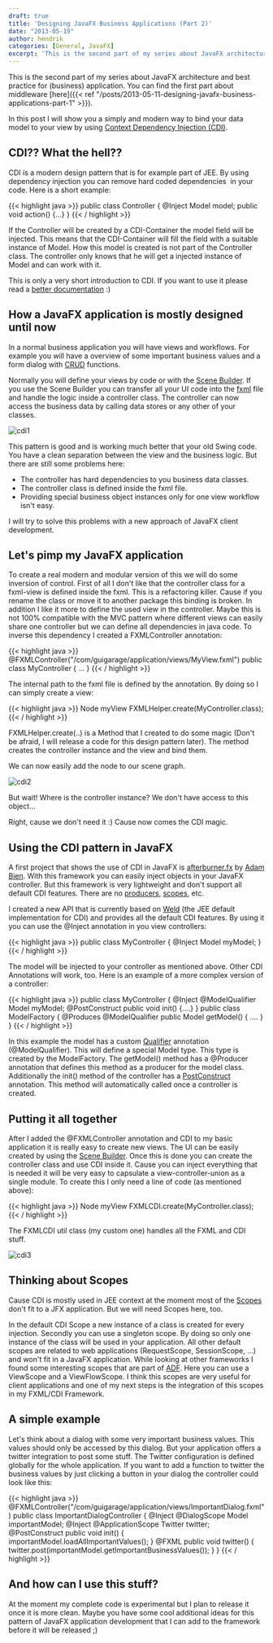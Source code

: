 ```yaml
---
draft: true
title: 'Designing JavaFX Business Applications (Part 2)'
date: "2013-05-19"
author: hendrik
categories: [General, JavaFX]
excerpt: 'This is the second part of my series about JavaFX architecture and best practice for (business) application.'
---
```

This is the second part of my series about JavaFX architecture and best practice for (business) application. You can find the first part about middleware [here]({{< ref "/posts/2013-05-11-designing-javafx-business-applications-part-1" >}}).

In this post I will show you a simply and modern way to bind your data model to your view by using [Context Dependency Injection (CDI)](http://en.wikipedia.org/wiki/Dependency_injection).

## CDI?? What the hell??

CDI is a modern design pattern that is for example part of JEE. By using dependency injection you can remove hard coded dependencies  in your code. Here is a short example:

{{< highlight java >}}
public class Controller {
    @Inject
    Model model;
    public void action() {...}
}
{{< / highlight >}}

If the Controller will be created by a CDI-Container the model field will be injected. This means that the CDI-Container will fill the field with a suitable instance of Model. How this model is created is not part of the Controller class. The controller only knows that he will get a injected instance of Model and can work with it.

This is only a very short introduction to CDI. If you want to use it please read a [better documentation](http://docs.oracle.com/javaee/6/tutorial/doc/giwhl.html) :)

## How a JavaFX application is mostly designed until now

In a normal business application you will have views and workflows. For example you will have a overview of some important business values and a form dialog with [CRUD](http://en.wikipedia.org/wiki/Create,_read,_update_and_delete) functions.

Normally you will define your views by code or with the [Scene Builder](http://docs.oracle.com/javafx/scenebuilder/1/get_started/jsbpub-get_started.htm). If you use the Scene Builder you can transfer all your UI code into the [fxml](http://docs.oracle.com/javafx/2/fxml_get_started/jfxpub-fxml_get_started.htm) file and handle the logic inside a controller class. The controller can now access the business data by calling data stores or any other of your classes.

![cdi1](/posts/guigarage-legacy/cdi1.png)

This pattern is good and is working much better that your old Swing code. You have a clean separation between the view and the business logic. But there are still some problems here:

* The controller has hard dependencies to you business data classes.
* The controller class is defined inside the fxml file.
* Providing special business object instances only for one view workflow isn't easy.

I will try to solve this problems with a new approach of JavaFX client development.

## Let's pimp my JavaFX application

To create a real modern and modular version of this we will do some inversion of control. First of all I don't like that the controller class for a fxml-view is defined inside the fxml. This is a refactoring killer. Cause if you rename the class or move it to another package this binding is broken. In addition I like it more to define the used view in the controller. Maybe this is not 100% compatible with the MVC pattern where different views can easily share one controller but we can define all dependencies in java code. To inverse this dependency I created a FXMLController annotation:

{{< highlight java >}}
@FXMLController("/com/guigarage/application/views/MyView.fxml")
public class MyController {
...
}
{{< / highlight >}}

The internal path to the fxml file is defined by the annotation. By doing so I can simply create a view:

{{< highlight java >}}
Node myView FXMLHelper.create(MyController.class);
{{< / highlight >}}

FXMLHelper.create(..) is a Method that I created to do some magic (Don't be afraid, I will release a code for this design pattern later). The method creates the controller instance and the view and bind them.

We can now easily add the node to our scene graph.

![cdi2](/posts/guigarage-legacy/cdi2.png)

But wait! Where is the controller instance? We don't have access to this object...

Right, cause we don't need it :) Cause now comes the CDI magic.

## Using the CDI pattern in JavaFX

A first project that shows the use of CDI in JavaFX is [afterburner.fx](http://afterburner.adam-bien.com) by [Adam Bien](http://about.adam-bien.com). With this framework you can easily inject objects in your JavaFX controller. But this framework is very lightweight and don't support all default CDI features. There are no [producers](http://docs.oracle.com/javaee/6/tutorial/doc/gkgkv.html#gmgjt), [scopes](http://docs.oracle.com/javaee/6/tutorial/doc/gjbbk.html), etc.

I created a new API that is currently based on [Weld](http://seamframework.org/Weld) (the JEE default implementation for CDI) and provides all the default CDI features. By using it you can use the @Inject annotation in you view controllers:

{{< highlight java >}}
public class MyController {
   @Inject
   Model myModel;
}
{{< / highlight >}}

The model will be injected to your controller as mentioned above. Other CDI Annotations will work, too. Here is an example of a more complex version of a controller:

{{< highlight java >}}
public class MyController {
   @Inject
   @ModelQualifier
   Model myModel;
   @PostConstruct
   public void init() {....}
}
public class ModelFactory {
    @Produces
    @ModelQualifier
    public Model getModel() {
        ....
    }
}
{{< / highlight >}}

In this example the model has a custom [Qualifier](https://blogs.oracle.com/arungupta/entry/totd_161_java_ee_6) annotation (@ModelQualifier). This will define a special Model type. This type is created by the ModelFactory. The getModel() method has a @Producer annotation that defines this method as a producer for the model class. Additionally the init() method of the controller has a [PostConstruct](http://docs.oracle.com/javaee/6/tutorial/doc/gmgkd.html) annotation. This method will automatically called once a controller is created.

## Putting it all together

After I added the @FXMLController annotation and CDI to my basic application it is really easy to create new views. The UI can be easily created by using the [Scene Builder](http://docs.oracle.com/javafx/scenebuilder/1/get_started/jsbpub-get_started.htm). Once this is done you can create the controller class and use CDI inside it. Cause you can inject everything that is needed it will be very easy to capsulate a view-controller-union as a single module. To create this I only need a line of code (as mentioned above):

{{< highlight java >}}
Node myView FXMLCDI.create(MyController.class);
{{< / highlight >}}

The FXMLCDI util class (my custom one) handles all the FXML and CDI stuff.

![cdi3](/posts/guigarage-legacy/cdi3.png)

## Thinking about Scopes

Cause CDI is mostly used in JEE context at the moment most of the [Scopes](http://docs.oracle.com/javaee/6/tutorial/doc/gjbbk.html) don't fit to a JFX application. But we will need Scopes here, too.

In the default CDI Scope a new instance of a class is created for every injection. Secondly you can use a singleton scope. By doing so only one instance of the class will be used in your application. All other default scopes are related to web applications (RequestScope, SessionScope, ...) and won't fit in a JavaFX application. While looking at other frameworks I found some interesting scopes that are part of [ADF](http://www.oracle.com/technetwork/developer-tools/adf/overview/index.html). Here you can use a ViewScope and a ViewFlowScope. I think this scopes are very useful for client applications and one of my next steps is the integration of this scopes in my FXML/CDI Framework.

## A simple example

Let's think about a dialog with some very important business values. This values should only be accessed by this dialog. But your application offers a twitter integration to post some stuff. The Twitter configuration is defined globally for the whole application. If you want to add a function to twitter the business values by just clicking a button in your dialog the controller could look like this:

{{< highlight java >}}
@FXMLController("/com/guigarage/application/views/ImportantDialog.fxml")
public class ImportantDialogController {
   @Inject
   @DialogScope
   Model importantModel;
   @Inject
   @ApplicationScope
   Twitter twitter;
   @PostConstruct
   public void init() {
      importantModel.loadAllImportantValues();
   }
   @FXML
   public void twitter() {
      twitter.post(importantModel.getImportantBusinessValues());
   }
}
{{< / highlight >}}

## And how can I use this stuff?

At the moment my complete code is experimental but I plan to release it once it is more clean. Maybe you have some cool additional ideas for this pattern of JavaFX application development that I can add to the framework before it will be released ;)
